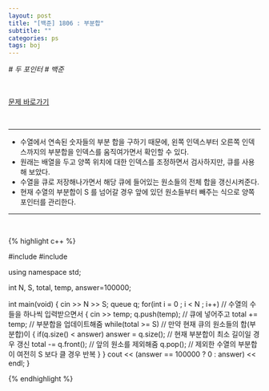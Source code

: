 ```yaml
---
layout: post
title: "[백준] 1806 : 부분합"
subtitle: ""
categories: ps
tags: boj
---
```


*# 두 포인터 # 백준*

<br>

[문제 바로가기](https://www.acmicpc.net/problem/1806)

<br>

---

- 수열에서 연속된 숫자들의 부분 합을 구하기 때문에, 왼쪽 인덱스부터 오른쪽 인덱스까지의 부분합을 인덱스를 움직여가면서 확인할 수 있다.
- 원래는 배열을 두고 양쪽 위치에 대한 인덱스를 조정하면서 검사하지만, 큐를 사용해 보았다.
- 수열을 큐로 저장해나가면서 해당 큐에 들어있는 원소들의 전체 합을 갱신시켜준다.
- 현재 수열의 부분합이 S 를 넘어갈 경우 앞에 있던 원소들부터 빼주는 식으로 양쪽 포인터를 관리한다.

---
<br>

{% highlight c++ %}

#include <iostream>
#include <queue>

using namespace std;

int N, S, total, temp, answer=100000;

int main(void)
{
    cin >> N >> S;
    queue<int> q;
    for(int i = 0 ; i < N ; i++)        // 수열의 수들을 하나씩 입력받으면서
    {
        cin >> temp;
        q.push(temp);                   // 큐에 넣어주고
        total += temp;                  // 부분합을 업데이트해줌
        while(total >= S)               // 만약 현재 큐의 원소들의 합(부분합)이 
        {
            if(q.size() < answer) answer = q.size();    // 현재 부분합이 최소 길이일 경우 갱신
            total -= q.front();         // 앞의 원소를 제외해줌
            q.pop();                    // 제외한 수열의 부분합이 여전히 S 보다 클 경우 반복
        }
    }
    cout << (answer == 100000 ? 0 : answer) << endl;
}

{% endhighlight %}

